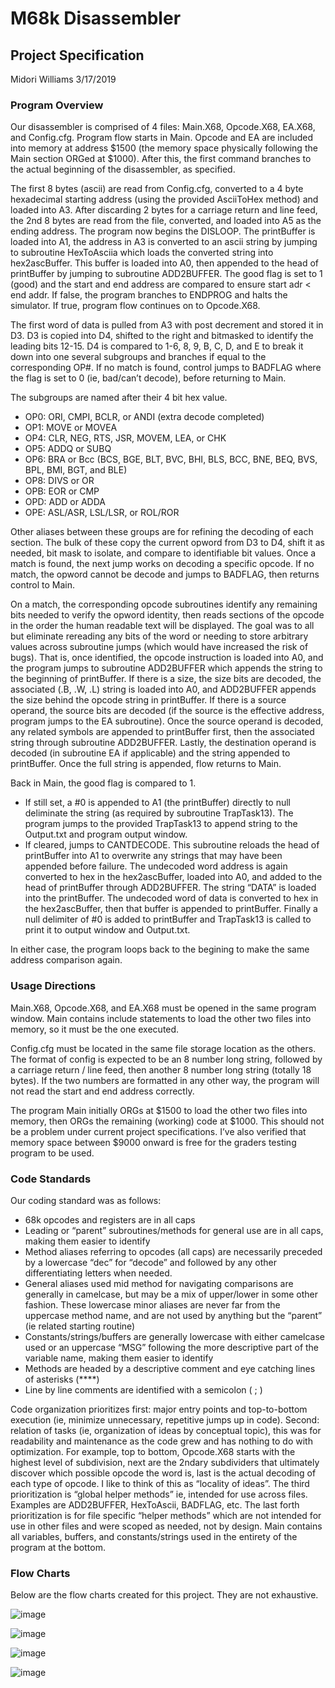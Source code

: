 # M68k Disassembler 
## Project Specification
Midori Williams
3/17/2019

### Program Overview
Our disassembler is comprised of 4 files: Main.X68, Opcode.X68, EA.X68, and Config.cfg. Program flow starts in Main. Opcode and EA are included into memory at address $1500 (the memory space physically following the Main section ORGed at $1000). After this, the first command branches to the actual beginning of the disassembler, as specified.

The first 8 bytes (ascii) are read from Config.cfg, converted to a 4 byte hexadecimal starting address (using the provided AsciiToHex method) and loaded into A3. After discarding 2 bytes for a carriage return and line feed, the 2nd 8 bytes are read from the file, converted, and loaded into A5 as the ending address. The program now begins the DISLOOP. The printBuffer is loaded into A1, the address in A3 is converted to an ascii string by jumping to subroutine HexToAsciia which loads the converted string into hex2ascBuffer. This buffer is loaded into A0, then appended to the head of printBuffer by jumping to subroutine ADD2BUFFER. The good flag is set to 1 (good) and the start and end address are compared to ensure start adr < end addr. If false, the program branches to ENDPROG and halts the simulator. If true, program flow continues on to Opcode.X68. 

The first word of data is pulled from A3 with post decrement and stored it in D3. D3 is copied into D4, shifted to the right and bitmasked to identify the leading bits 12-15. D4 is compared to 1-6, 8, 9, B, C, D, and E to break it down into one several subgroups and branches if equal to the corresponding OP#.  If no match is found, control jumps to BADFLAG where the flag is set to 0 (ie, bad/can’t decode), before returning to Main.

The subgroups are named after their 4 bit hex value. 
-	OP0:  ORI, CMPI, BCLR, or ANDI (extra decode completed)
-	OP1:  MOVE or MOVEA
-	OP4:  CLR, NEG, RTS, JSR, MOVEM, LEA, or CHK
-	OP5:  ADDQ or SUBQ
-	OP6:  BRA or Bcc (BCS, BGE, BLT, BVC, BHI, BLS, BCC, BNE, BEQ, BVS, BPL, BMI, BGT, and BLE) 
-	OP8:  DIVS or OR
-	OPB:  EOR or CMP
-	OPD:  ADD or ADDA
-	OPE:  ASL/ASR, LSL/LSR, or ROL/ROR

Other aliases between these groups are for refining the decoding of each section. The bulk of these copy the current opword from D3 to D4, shift it as needed, bit mask to isolate, and compare to identifiable bit values. Once a match is found, the next jump works on decoding a specific opcode. If no match, the opword cannot be decode and jumps to BADFLAG, then returns control to Main.

On a match, the corresponding opcode subroutines identify any remaining bits needed to verify the opword identity, then reads sections of the opcode in the order the human readable text will be displayed. The goal was to all but eliminate rereading any bits of the word or needing to store arbitrary values across subroutine jumps (which would have increased the risk of bugs). That is, once identified, the opcode instruction is loaded into A0, and the program jumps to subroutine ADD2BUFFER which appends the string to the beginning of printBuffer. If there is a size, the size bits are decoded, the associated (.B, .W, .L) string is loaded into A0, and ADD2BUFFER appends the size behind the opcode string in printBuffer. If there is a source operand, the source bits are decoded (if the source is the effective address, program jumps to the EA subroutine). Once the source operand is decoded, any related symbols are appended to printBuffer first, then the associated string through subroutine ADD2BUFFER. Lastly, the destination operand is decoded (in subroutine EA if applicable) and the string appended to printBuffer. Once the full string is appended,  flow returns to Main. 

Back in Main, the good flag is compared to 1. 
-	If still set, a #0 is appended to A1 (the printBuffer) directly to null deliminate the string (as required by subroutine TrapTask13). The program jumps to the provided TrapTask13 to append string to the Output.txt and program output window.
-	If cleared, jumps to CANTDECODE. This subroutine reloads the head of printBuffer into A1 to overwrite any strings that may have been appended before failure. The undecoded word address is again converted to hex in the hex2ascBuffer, loaded into A0, and added to the head of printBuffer through ADD2BUFFER. The string “DATA” is loaded into the printBuffer. The undecoded word of data is converted to hex in the hex2ascBuffer, then that buffer is appended to printBuffer. Finally a null delimiter of #0 is added to printBuffer and TrapTask13 is called to print it to output window and Output.txt. 

In either case, the program loops back to the begining to make the same address comparison again.

### Usage Directions
Main.X68, Opcode.X68, and EA.X68 must be opened in the same program window. Main contains include statements to load the other two files into memory, so it must be the one executed.

Config.cfg must be located in the same file storage location as the others. The format of config is expected to be an 8 number long string, followed by a carriage return / line feed, then another 8 number long string (totally 18 bytes). If the two numbers are formatted in any other way, the program will not read the start and end address correctly.

The program Main initially ORGs at $1500 to load the other two files into memory, then ORGs the remaining (working) code at $1000. This should not be a problem under current project specifications. I’ve also verified that memory space between $9000 onward is free for the graders testing program to be used. 

### Code Standards
Our coding standard was as follows:
-	68k opcodes and registers are in all caps
-	Leading or “parent” subroutines/methods for general use are in all caps, making them easier to identify
-	Method aliases referring to opcodes (all caps) are necessarily preceded by a lowercase “dec” for “decode” and followed by any other differentiating letters when needed.
-	General aliases used mid method for navigating comparisons are generally in camelcase, but may be a mix of upper/lower in some other fashion. These lowercase minor aliases are never far from the uppercase method name, and are not used by anything but the “parent” (ie related starting routine)
-	Constants/strings/buffers are generally lowercase with either camelcase used or an uppercase “MSG” following the more descriptive part of the variable name, making them easier to identify
-	Methods are headed by a descriptive comment and eye catching lines of asterisks (****)
-	Line by line comments are identified with a semicolon ( ; )

Code organization prioritizes first: major entry points and top-to-bottom execution (ie, minimize unnecessary, repetitive jumps up in code). Second: relation of tasks (ie, organization of ideas by conceptual topic), this was for readability and maintenance as the code grew and has nothing to do with optimization. For example, top to bottom, Opcode.X68 starts with the highest level of subdivision, next are the 2ndary subdividers that ultimately discover which possible opcode the word is, last is the actual decoding of each type of opcode. I like to think of this as “locality of ideas”. The third prioritization is “global helper methods” ie, intended for use across files. Examples are ADD2BUFFER, HexToAscii, BADFLAG, etc. The last forth prioritization is for file specific “helper methods” which are not intended for use in other files and were scoped as needed, not by design. Main contains all variables, buffers, and constants/strings used in the entirety of the program at the bottom.

### Flow Charts
Below are the flow charts created for this project. They are not exhaustive.

![image](https://user-images.githubusercontent.com/36549707/123495666-def6b480-d5e1-11eb-9b3d-d60e7af5c4a5.png)

![image](https://user-images.githubusercontent.com/36549707/123495699-fc2b8300-d5e1-11eb-8e8b-4559839c016c.png)

![image](https://user-images.githubusercontent.com/36549707/123495717-0d748f80-d5e2-11eb-92d1-49f36884878c.png)

![image](https://user-images.githubusercontent.com/36549707/123495722-15ccca80-d5e2-11eb-917a-a02890f47645.png)

